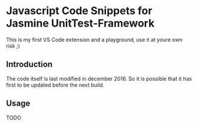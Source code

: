 # Javascript Code Snippets for Jasmine UnitTest-Framework
This is my first VS Code extension and a playground, use it at youre own risk ;)

## Introduction
The code itself is last modified in december 2016. So it is possible that it has first to be updated before the next build.

## Usage
TODO
